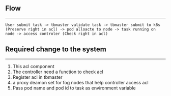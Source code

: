 ## Flow
---

```
User submit task -> tbmaster validate task -> tbmaster submit to k8s (Preserve right in acl) -> pod alloacte to node -> task running on node -> access controler (Check right in acl)
```

## Required change to the system
---

1. This acl component
2. The controller need a function to check acl
3. Register acl in tbmaster
4. a proxy deamon set for fog nodes that help controller access acl
5. Pass pod name and pod id to task as environment variable
